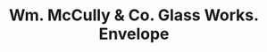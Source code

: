 ---
doi: 10.7916/D8DN5H63
date_other: unknown
date_other_textual: unknown
form: printed ephemera
genre:
- Envelopes
name:
- Wm. McCully & Co. Glass Works
object_in_context_url: https://biggert.cul.columbia.edu/items/view/ave_biggert_01501
subject_hierarchical_geographic:
- Pittsburgh, Pennsylvania, United States
subject_name:
- Wm. McCully & Co. Glass Works
title: Wm. McCully & Co. Glass Works. Envelope
sort_title: Wm. McCully & Co. Glass Works. Envelope
call_number: ave_biggert_01501
coordinates:
- 40.439722222222215,-79.97638888888889
pid: ave_biggert_01501
identifiers: ave_biggert_01501
thumbnail: https://derivativo-1.library.columbia.edu/iiif/2/ldpd:344042/full/!256,256/0/native.jpg
permalink: /biggert/ave_biggert_01501/
layout: iiif-image-page
---